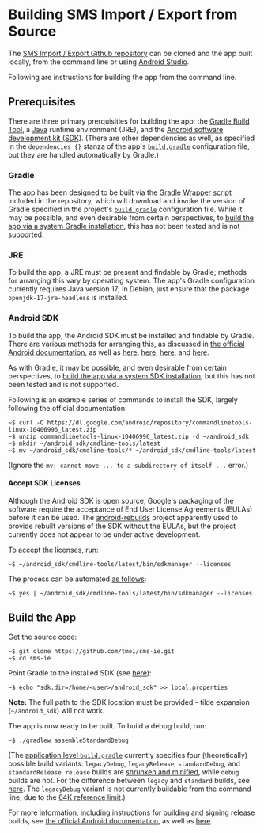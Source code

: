 # Building SMS Import / Export from Source

The [SMS Import / Export Github repository](https://github.com/tmo1/sms-ie) can be cloned and the app built locally, from the command line or using [Android Studio](https://en.wikipedia.org/wiki/Android_Studio).

Following are instructions for building the app from the command line.

## Prerequisites

There are three primary prerquisities for building the app: the [Gradle Build Tool](https://gradle.org/), a [Java](https://en.wikipedia.org/wiki/Java_(software_platform)) runtime environment (JRE), and the [Android software development kit (SDK)](https://en.wikipedia.org/wiki/Android_SDK). (There are other dependencies as well, as specified in the `dependencies {}` stanza of the app's [`build.gradle`](https://github.com/tmo1/sms-ie/app/build.gradle) configuration file, but they are handled automatically by Gradle.)

### Gradle

The app has been designed to be built via the [Gradle Wrapper script](https://docs.gradle.org/current/userguide/gradle_wrapper.html) included in the repository, which will
download and invoke the version of Gradle specified in the project's [`build.gradle`](https://github.com/tmo1/sms-ie/build.gradle) configuration file. While it may be possible, and even desirable from certain perspectives, to [build the app via a system Gradle installation](https://wiki.debian.org/AndroidTools), this has not been tested and is not supported.

### JRE

To build the app, a JRE must be present and findable by Gradle; methods for arranging this vary by operating system. The app's Gradle configuration currently requires Java version 17; in Debian, just ensure that the package `openjdk-17-jre-headless` is installed.

### Android SDK

To build the app, the Android SDK must be installed and findable by Gradle. There are various methods for arranging this, as discussed in [the official Android documentation](https://developer.android.com/tools/sdkmanager), as well as [here](https://stackoverflow.com/questions/34556884/how-to-install-android-sdk-on-ubuntu), [here](https://stackoverflow.com/questions/4681697/is-there-a-way-to-automate-the-android-sdk-installation), [here](https://www.androidcentral.com/installing-android-sdk-windows-mac-and-linux-tutorial), and [here](https://proandroiddev.com/how-to-setup-android-sdk-without-android-studio-6d60d0f2812a).

As with Gradle, it may be possible, and even desirable from certain perspectives, to [build the app via a system SDK installation](https://wiki.debian.org/AndroidTools), but this has not been tested and is not supported.

Following is an example series of commands to install the SDK, largely following the official documentation:

```
~$ curl -O https://dl.google.com/android/repository/commandlinetools-linux-10406996_latest.zip
~$ unzip commandlinetools-linux-10406996_latest.zip -d ~/android_sdk
~$ mkdir ~/android_sdk/cmdline-tools/latest
~$ mv ~/android_sdk/cmdline-tools/* ~/android_sdk/cmdline-tools/latest
```

(Ignore the `mv: cannot move ... to a subdirectory of itself ...` error.)

#### Accept SDK Licenses

Although the Android SDK is open source, Google's packaging of the software require the acceptance of End User License Agreements (EULAs) before it can be used. The [android-rebuilds](https://gitlab.com/android-rebuilds) project apparently used to provide rebuilt versions of the SDK without the EULAs, but the project currently does not appear to be under active development.

To accept the licenses, run:

```
~$ ~/android_sdk/cmdline-tools/latest/bin/sdkmanager --licenses
```

The process can be automated [as follows](https://stackoverflow.com/a/52634944):

```
~$ yes | ~/android_sdk/cmdline-tools/latest/bin/sdkmanager --licenses
```

## Build the App

Get the source code:

```
~$ git clone https://github.com/tmo1/sms-ie.git
~$ cd sms-ie
```

Point Gradle to the installed SDK (see [here](https://stackoverflow.com/questions/27620262/sdk-location-not-found-define-location-with-sdk-dir-in-the-local-properties-fil)):

```
~$ echo "sdk.dir=/home/<user>/android_sdk" >> local.properties
```

**Note:** The full path to the SDK location must be provided - tilde expansion (`~/android_sdk`) will not work.

The app is now ready to be built. To build a debug build, run:

```
~$ ./gradlew assembleStandardDebug
```

(The [application level `build.gradle`](https://github.com/tmo1/sms-ie/blob/master/app/build.gradle) currently specifies four (theoretically) possible build variants: `legacyDebug`, `legacyRelease`, `standardDebug`, and `standardRelease`. `release` builds are [shrunken and minified](https://developer.android.com/build/shrink-code), while `debug` builds are not. For the difference between `legacy` and `standard` builds, see [here](https://github.com/tmo1/sms-ie#installation). The `legacyDebug` variant is not currently buildable from the command line, due to the [64K reference limit](https://developer.android.com/build/multidex).)

For more information, including instructions for building and signing release builds, see [the official Android documentation](https://developer.android.com/build/building-cmdline), as well as [here](https://stackoverflow.com/questions/24398041/build-android-studio-app-via-command-line).
